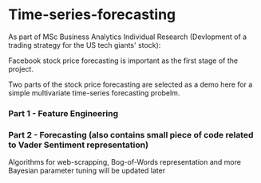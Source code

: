 # Time-series-forecasting

As part of MSc Business Analytics Individual Research (Devlopment of a trading strategy for the US tech giants' stock):

Facebook stock price forecasting is important as the first stage of the project. 

Two parts of the stock price forecasting are selected as a demo here for a simple multivariate time-series forecasting probelm. 

### Part 1 - Feature Engineering  

### Part 2 - Forecasting (also contains small piece of code related to Vader Sentiment representation)

Algorithms for web-scrapping, Bog-of-Words representation and more Bayesian parameter tuning will be updated later
